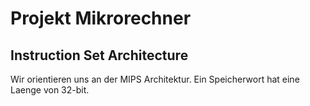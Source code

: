 # Projekt Mikrorechner

## Instruction Set Architecture

Wir orientieren uns an der MIPS Architektur. Ein Speicherwort hat eine Laenge von 32-bit.